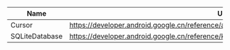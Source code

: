 
|Name|Url|
|-|-|
|Cursor|https://developer.android.google.cn/reference/android/database/Cursor|
|SQLiteDatabase|https://developer.android.google.cn/reference/kotlin/android/database/sqlite/SQLiteDatabase?|